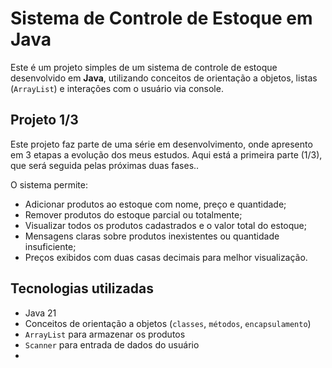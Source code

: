 # Sistema de Controle de Estoque em Java

Este é um projeto simples de um sistema de controle de estoque desenvolvido em **Java**, utilizando conceitos de orientação a objetos, listas (`ArrayList`) e interações com o usuário via console.

## Projeto 1/3

Este projeto faz parte de uma série em desenvolvimento, onde apresento em 3 etapas a evolução dos meus estudos. Aqui está a primeira parte (1/3), que será seguida pelas próximas duas fases..

O sistema permite:
- Adicionar produtos ao estoque com nome, preço e quantidade;
- Remover produtos do estoque parcial ou totalmente;
- Visualizar todos os produtos cadastrados e o valor total do estoque;
- Mensagens claras sobre produtos inexistentes ou quantidade insuficiente;
- Preços exibidos com duas casas decimais para melhor visualização.

## Tecnologias utilizadas

- Java 21
- Conceitos de orientação a objetos (`classes`, `métodos`, `encapsulamento`)
- `ArrayList` para armazenar os produtos
- `Scanner` para entrada de dados do usuário
- 
